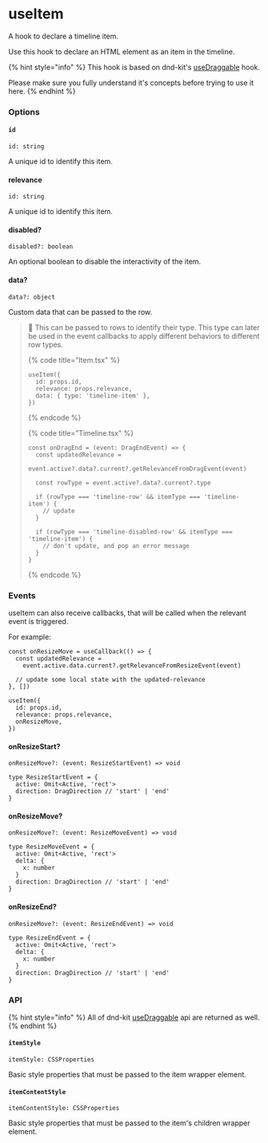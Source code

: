 # useItem

A hook to declare a timeline item.

Use this hook to declare an HTML element as an item in the timeline.

{% hint style="info" %}
This hook is based on dnd-kit's [useDraggable](https://docs.dndkit.com/api-documentation/draggable/usedraggable) hook.

Please make sure you fully understand it's concepts before trying to use it here.
{% endhint %}

### Options

#### `id`

```tsx
id: string
```

A unique id to identify this item.

#### relevance

```tsx
id: string
```

A unique id to identify this item.

#### disabled?

```tsx
disabled?: boolean
```

An optional boolean to disable the interactivity of the item.

#### data?

```tsx
data?: object
```

Custom data that can be passed to the row.

> 🧠 This can be passed to rows to identify their type. This type can later be used in the event callbacks to apply different behaviors to different row types.
>
> {% code title="Item.tsx" %}
> ```tsx
> useItem({
>   id: props.id,
>   relevance: props.relevance,
>   data: { type: 'timeline-item' },
> })
> ```
> {% endcode %}
>
> {% code title="Timeline.tsx" %}
> ```tsx
> const onDragEnd = (event: DragEndEvent) => {
>   const updatedRelevance =
>     event.active?.data?.current?.getRelevanceFromDragEvent(event)
>
>   const rowType = event.active?.data?.current?.type
>   
>   if (rowType === 'timeline-row' && itemType === 'timeline-item') {
>     // update
>   }
>     
>   if (rowType === 'timeline-disabled-row' && itemType === 'timeline-item') {
>     // don't update, and pop an error message
>   }
> }
> ```
> {% endcode %}

### Events

useItem can also receive callbacks, that will be called when the relevant event is triggered.

For example:

```tsx
const onResizeMove = useCallback(() => {
  const updatedRelevance =
    event.active.data.current?.getRelevanceFromResizeEvent(event)

  // update some local state with the updated-relevance
}, [])

useItem({
  id: props.id,
  relevance: props.relevance,
  onResizeMove,
})
```

#### onResizeStart?

```tsx
onResizeMove?: (event: ResizeStartEvent) => void
```

```tsx
type ResizeStartEvent = {
  active: Omit<Active, 'rect'>
  direction: DragDirection // 'start' | 'end'
}
```

#### onResizeMove?

```tsx
onResizeMove?: (event: ResizeMoveEvent) => void
```

```tsx
type ResizeMoveEvent = {
  active: Omit<Active, 'rect'>
  delta: {
    x: number
  }
  direction: DragDirection // 'start' | 'end'
}
```

#### onResizeEnd?

```tsx
onResizeMove?: (event: ResizeEndEvent) => void
```

```tsx
type ResizeEndEvent = {
  active: Omit<Active, 'rect'>
  delta: {
    x: number
  }
  direction: DragDirection // 'start' | 'end'
}
```

### API

{% hint style="info" %}
All of dnd-kit [useDraggable](https://docs.dndkit.com/api-documentation/draggable/usedraggable#properties) api are returned as well.
{% endhint %}

#### `itemStyle`

```tsx
itemStyle: CSSProperties
```

Basic style properties that must be passed to the item wrapper element.

#### `itemContentStyle`

```tsx
itemContentStyle: CSSProperties
```

Basic style properties that must be passed to the item's children wrapper element.
